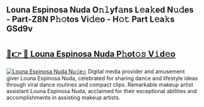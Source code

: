 ## Louna Espinosa Nuda O𝚗𝚕yf𝚊ns L𝚎a𝚔ed N𝚞𝚍es - Part-Z8N P𝚑𝚘tos Vi𝚍𝚎o - H𝚘𝚝 Part L𝚎a𝚔s GSd9v

# <h2><a href="http://kf6xibw.oniu.top/?m=Louna+Espinosa+Nuda">🔗👉 🔴 Louna Espinosa Nuda P𝚑ot𝚘𝚜 V𝚒d𝚎o</a></h2>

[![Louna Espinosa Nuda Nu𝚍e𝚜](https://i.imgur.com/0qMVB7G.gif)](http://kf6xibw.oniu.top/?m=Louna+Espinosa+Nuda)
Digital media provider and amusement giver Louna Espinosa Nuda, celebrated for sharing dance and lifestyle ideas through viral dance routines and compact clips. Remarkable makeup artist assistant Louna Espinosa Nuda, acclaimed for their exceptional abilities and accomplishments in assisting makeup artists.  
